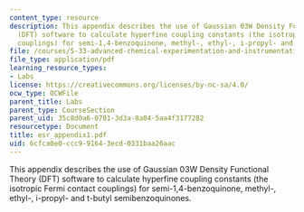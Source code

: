 ```yaml
---
content_type: resource
description: This appendix describes the use of Gaussian 03W Density Functional Theory
  (DFT) software to calculate hyperfine coupling constants (the isotropic Fermi contact
  couplings) for semi-1,4-benzoquinone, methyl-, ethyl-, i-propyl- and t-butyl semibenzoquinones.
file: /courses/5-33-advanced-chemical-experimentation-and-instrumentation-fall-2007/6cfca0e0ccc991643ecd0331baa26aac_esr_appendix1.pdf
file_type: application/pdf
learning_resource_types:
- Labs
license: https://creativecommons.org/licenses/by-nc-sa/4.0/
ocw_type: OCWFile
parent_title: Labs
parent_type: CourseSection
parent_uid: 35c8d0a6-0701-3d3a-8a04-5aa4f3177282
resourcetype: Document
title: esr_appendix1.pdf
uid: 6cfca0e0-ccc9-9164-3ecd-0331baa26aac
---
```

This appendix describes the use of Gaussian 03W Density Functional Theory (DFT) software to calculate hyperfine coupling constants (the isotropic Fermi contact couplings) for semi-1,4-benzoquinone, methyl-, ethyl-, i-propyl- and t-butyl semibenzoquinones.